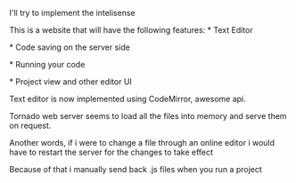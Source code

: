 
<p> I'll try to implement the intelisense </p>
<p>This is a website that will have the following features: </p?
	<p>* Text Editor </p>
	<p>* Code saving on the server side </p>
	<p>* Running your code </p>
	<p>* Project view and other editor UI </p>
<p>Text editor is now implemented using CodeMirror, awesome api.</p>
<p> Tornado web server seems to load all the files into memory and serve them on request. </p>
<p> Another words, if i were to change a file through an online editor i would have to restart the server for the changes to take effect </p>
<p> Because of that i manually send back .js files when you run a project</p>
